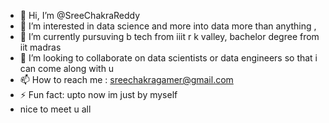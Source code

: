 - 👋 Hi, I’m @SreeChakraReddy
- 👀 I’m interested in data science and more into data more than anything ,
- 🌱 I’m currently pursuving b tech from iiit r k valley, bachelor degree from iit madras
- 💞️ I’m looking to collaborate on data scientists or data engineers so that i can come along with u 
- 📫 How to reach me : sreechakragamer@gmail.com
- ⚡ Fun fact: upto now im just by myself
- nice to meet u all

<!---
SreeChakraReddy/SreeChakraReddy is a ✨ special ✨ repository because its `README.md` (this file) appears on your GitHub profile.
You can click the Preview link to take a look at your changes.
--->

